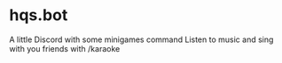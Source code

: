 # hqs.bot
 A little Discord with some minigames command Listen to music and sing with you friends with /karaoke
